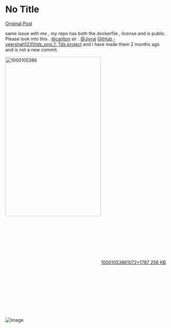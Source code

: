 # No Title

[Original Post](https://discourse.onlinedegree.iitm.ac.in/t/171141/195)

<p>same issue with me , my repo has both the dockerfile , license and is public. Please look into this . <a class="mention" href="/u/carlton">@carlton</a> sir . <a class="mention" href="/u/jivraj">@Jivraj</a> <a href="https://github.com/veershah1231/tds_proj_1" class="inline-onebox" rel="noopener nofollow ugc">GitHub - veershah1231/tds_proj_1: Tds project</a> and i have made them 2 months ago and is not a new commit.</p>
<p><div class="lightbox-wrapper"><a class="lightbox" href="https://europe1.discourse-cdn.com/flex013/uploads/iitm/original/3X/7/f/7f60eaa650a67981fa545775751b5533966b09e3.jpeg" data-download-href="/uploads/short-url/iaQhsusUKxcxiJH2300WMPkeWv9.jpeg?dl=1" title="1000105386" rel="noopener nofollow ugc"><img src="https://europe1.discourse-cdn.com/flex013/uploads/iitm/optimized/3X/7/f/7f60eaa650a67981fa545775751b5533966b09e3_2_299x500.jpeg" alt="1000105386" data-base62-sha1="iaQhsusUKxcxiJH2300WMPkeWv9" width="299" height="500" srcset="https://europe1.discourse-cdn.com/flex013/uploads/iitm/optimized/3X/7/f/7f60eaa650a67981fa545775751b5533966b09e3_2_299x500.jpeg, https://europe1.discourse-cdn.com/flex013/uploads/iitm/optimized/3X/7/f/7f60eaa650a67981fa545775751b5533966b09e3_2_448x750.jpeg 1.5x, https://europe1.discourse-cdn.com/flex013/uploads/iitm/optimized/3X/7/f/7f60eaa650a67981fa545775751b5533966b09e3_2_598x1000.jpeg 2x" data-dominant-color="252A29"><div class="meta"><svg class="fa d-icon d-icon-far-image svg-icon" aria-hidden="true"><use href="#far-image"></use></svg><span class="filename">1000105386</span><span class="informations">1072×1787 256 KB</span><svg class="fa d-icon d-icon-discourse-expand svg-icon" aria-hidden="true"><use href="#discourse-expand"></use></svg></div></a></div></p>

![Image](https://europe1.discourse-cdn.com/flex013/uploads/iitm/optimized/3X/7/f/7f60eaa650a67981fa545775751b5533966b09e3_2_299x500.jpeg)